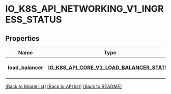# IO_K8S_API_NETWORKING_V1_INGRESS_STATUS

## Properties
Name | Type | Description | Notes
------------ | ------------- | ------------- | -------------
**load_balancer** | [**IO_K8S_API_CORE_V1_LOAD_BALANCER_STATUS**](io.k8s.api.core.v1.LoadBalancerStatus.md) |  | [optional] [default to null]

[[Back to Model list]](../README.md#documentation-for-models) [[Back to API list]](../README.md#documentation-for-api-endpoints) [[Back to README]](../README.md)


